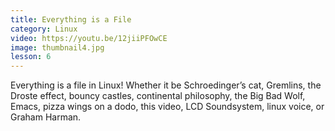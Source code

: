 ```yaml
---
title: Everything is a File
category: Linux
video: https://youtu.be/12jiiPFOwCE
image: thumbnail4.jpg
lesson: 6
---
```


Everything is a file in Linux! Whether it be Schroedinger’s cat, Gremlins, the Droste effect, bouncy castles, continental philosophy, the Big Bad Wolf, Emacs, pizza wings on a dodo, this video, LCD Soundsystem, linux voice, or Graham Harman.

